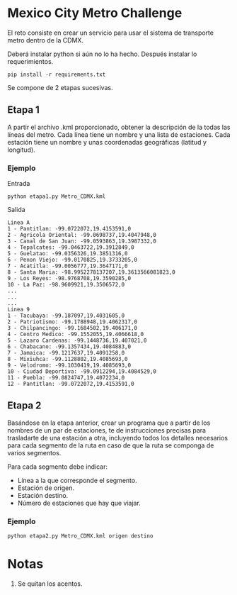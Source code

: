 # Mexico City Metro Challenge

El reto consiste en crear un servicio para usar el sistema de transporte metro dentro de la CDMX.

Deberá instalar python si aún no lo ha hecho.
Después instalar lo requerimientos.

```
pip install -r requirements.txt
```

Se compone de 2 etapas sucesivas.

## Etapa 1

A partir el archivo .kml proporcionado, obtener la descripción de la todas las líneas del metro. Cada línea tiene un nombre y una lista de estaciones. Cada estación tiene un nombre y unas coordenadas geográficas (latitud y longitud). 

### Ejemplo

Entrada
```
python etapa1.py Metro_CDMX.kml
```

Salida
```
Linea A
1 - Pantitlan: -99.0722072,19.4153591,0
2 - Agricola Oriental: -99.0698737,19.4047948,0
3 - Canal de San Juan: -99.0593863,19.3987332,0
4 - Tepalcates: -99.0463722,19.3912849,0
5 - Guelatao: -99.0356326,19.3851316,0
6 - Penon Viejo: -99.0170825,19.3733205,0
7 - Acatitla: -99.0056777,19.3647171,0
8 - Santa Maria: -98.9952278137207,19.3613566081823,0
9 - Los Reyes: -98.9768708,19.3590285,0
10 - La Paz: -98.9609921,19.3506572,0
...
...
...
Linea 9
1 - Tacubaya: -99.187097,19.4031605,0
2 - Patriotismo: -99.1788948,19.4062317,0
3 - Chilpancingo: -99.1684502,19.406171,0
4 - Centro Medico: -99.1552055,19.4066618,0
5 - Lazaro Cardenas: -99.1448736,19.407021,0
6 - Chabacano: -99.1357434,19.4084883,0
7 - Jamaica: -99.1217637,19.4091258,0
8 - Mixiuhca: -99.1128802,19.4085693,0
9 - Velodromo: -99.1030419,19.4085693,0
10 - Ciudad Deportiva: -99.0912294,19.4084529,0
11 - Puebla: -99.0824747,19.4072234,0
12 - Pantitlan: -99.0722072,19.4153591,0

```


## Etapa 2

Basándose en la etapa anterior, crear un programa que a partir de los nombres de un par de estaciones, te de instrucciones precisas para trasladarte de una estación a otra, incluyendo todos los detalles necesarios para cada segmento de la ruta en caso de que la ruta se componga de varios segmentos.

Para cada segmento debe indicar:

- Línea a la que corresponde el segmento.
- Estación de origen.
- Estación destino.
- Número de estaciones que hay que viajar.


### Ejemplo

```
python etapa2.py Metro_CDMX.kml origen destino
```

# Notas
1. Se quitan los acentos.

